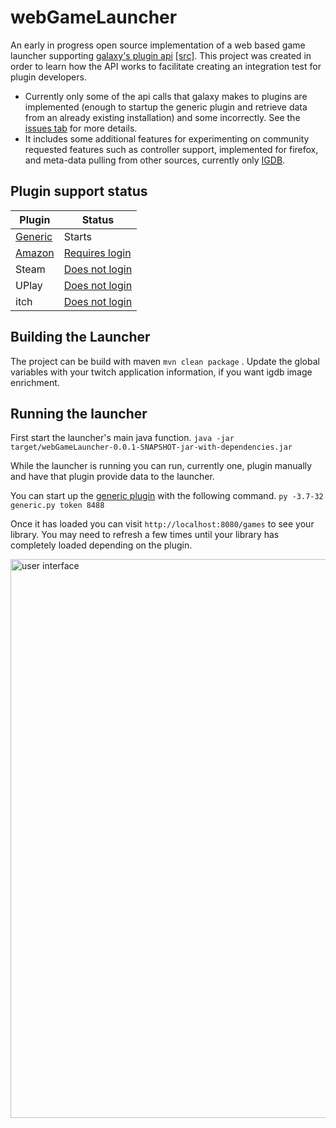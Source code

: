 # webGameLauncher
An early in progress open source implementation of a web based game launcher supporting [galaxy's plugin api](https://galaxy-integrations-python-api.readthedocs.io/en/latest/) [[src]](https://github.com/gogcom/galaxy-integrations-python-api). This project was created in order to learn how the API works to facilitate creating an integration test for plugin developers.
* Currently only some of the api calls that galaxy makes to plugins are implemented (enough to startup the generic plugin and retrieve data from an already existing installation) and some incorrectly. See the [issues tab](https://github.com/AndrewDWhite/webGameLauncher/issues) for more details.
* It includes some additional features for experimenting on community requested features such as controller support, implemented for firefox, and meta-data pulling from other sources, currently only [IGDB](https://api-docs.igdb.com/#about).

## Plugin support status
| Plugin      | Status |
| ----------- | ----------- |
| [Generic](https://github.com/AndrewDWhite/GalaxyGenericImporterPlugin)      | Starts       |
| [Amazon](https://github.com/Rall3n/galaxy-integration-amazon)   | [Requires login](https://github.com/AndrewDWhite/webGameLauncher/issues/20)        |
| Steam   | [Does not login](https://github.com/AndrewDWhite/webGameLauncher/issues/9)        |
| UPlay   | [Does not login](https://github.com/AndrewDWhite/webGameLauncher/issues/22)        |
| itch   | [Does not login](https://github.com/AndrewDWhite/webGameLauncher/issues/19)        |

## Building the Launcher
The project can be build with maven `mvn clean package` . Update the global variables with your twitch application information, if you want igdb image enrichment.

## Running the launcher
First start the launcher's main java function.
`java -jar target/webGameLauncher-0.0.1-SNAPSHOT-jar-with-dependencies.jar`

While the launcher is running you can run, currently one, plugin manually and have that plugin provide data to the launcher.

You can start up the [generic plugin](https://github.com/AndrewDWhite/GalaxyGenericImporterPlugin) with the following command.
`py -3.7-32 generic.py token 8488`

Once it has loaded you can visit `http://localhost:8080/games` to see your library. You may need to refresh a few times until your library has completely loaded depending on the plugin.

<img width="894" alt="user interface" src="https://user-images.githubusercontent.com/972757/190617998-fb50106d-ec96-42c2-b9a6-7921df6cbce4.png">
